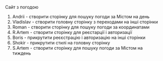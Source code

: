 Сайт з погодою

1. Andrii - створити сторінку для пошуку погоди за Містом на день
2. Vladislav - створити головну сторінку з переходами на інші сторінки 
3. Roman - створити сторінку для пошуку погоди за координатами
4. R.Artem - створити сторінку для реєстарції і авторизації
5. Boris - прикрутити реєєстрацію і авторизацію на інші сторінки
6. Shokir - прикрутити стилі на головну сторінку 
7. S.Artem - створити сторінку для пошуку погоди за Містом на тиждень